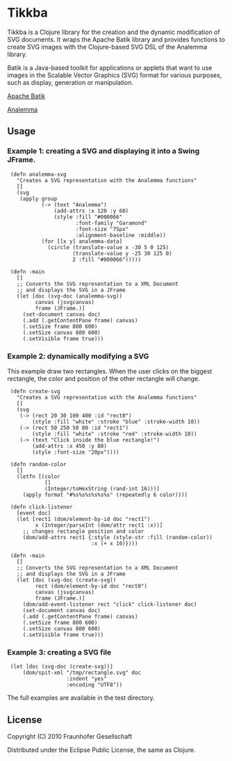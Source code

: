 # Tikkba

Tikkba is a Clojure library for the creation and the dynamic modification
of SVG documents. It wraps the Apache Batik library and provides functions to
create SVG images with the Clojure-based SVG DSL of the Analemma library.


Batik is a Java-based toolkit for applications or applets that want to use
images in the Scalable Vector Graphics (SVG) format for various purposes,
such as display, generation or manipulation.

[Apache Batik](http://xmlgraphics.apache.org/batik/index.html)

[Analemma](http://liebke.github.com/analemma/)

## Usage

### Example 1: creating a SVG and displaying it into a Swing JFrame.

     (defn analemma-svg
       "Creates a SVG representation with the Analemma functions"
       []
       (svg
        (apply group
               (-> (text "Analemma")
                   (add-attrs :x 120 :y 60)
                   (style :fill "#000066"
                          :font-family "Garamond"
                          :font-size "75px"
                          :alignment-baseline :middle))
               (for [[x y] analemma-data]
                 (circle (translate-value x -30 5 0 125)
                         (translate-value y -25 30 125 0)
                         2 :fill "#000066")))))
     
     (defn -main
       []
       ;; Converts the SVG representation to a XML Document
       ;; and displays the SVG in a JFrame
       (let [doc (svg-doc (analemma-svg))
             canvas (jsvgcanvas)
             frame (JFrame.)]
         (set-document canvas doc)
         (.add (.getContentPane frame) canvas)
         (.setSize frame 800 600)
         (.setSize canvas 800 600)
         (.setVisible frame true)))

### Example 2: dynamically modifying a SVG

This example draw two rectangles. When the user clicks on the biggest
rectangle, the color and position of the other rectangle will change.

     (defn create-svg
       "Creates a SVG representation with the Analemma functions"
       []
       (svg
        (-> (rect 20 30 100 400 :id "rect0")
            (style :fill "white" :stroke "blue" :stroke-width 10))
        (-> (rect 50 250 50 80 :id "rect1")
            (style :fill "white" :stroke "red" :stroke-width 10))
        (-> (text "Click inside the blue rectangle!")
            (add-attrs :x 450 :y 80)
            (style :font-size "20px"))))
     
     (defn random-color
       []
       (letfn [(color
                []
                (Integer/toHexString (rand-int 16)))]
         (apply format "#%s%s%s%s%s%s" (repeatedly 6 color))))
     
     (defn click-listener
       [event doc]
       (let [rect1 (dom/element-by-id doc "rect1")
             x (Integer/parseInt (dom/attr rect1 :x))]
         ;; changes rectangle position and color
         (dom/add-attrs rect1 {:style (style-str :fill (random-color))
                               :x (+ x 10)})))
     
     (defn -main
       []
       ;; Converts the SVG representation to a XML Document
       ;; and displays the SVG in a JFrame
       (let [doc (svg-doc (create-svg))
             rect (dom/element-by-id doc "rect0") 
             canvas (jsvgcanvas)
             frame (JFrame.)]
         (dom/add-event-listener rect "click" click-listener doc)
         (set-document canvas doc)
         (.add (.getContentPane frame) canvas)
         (.setSize frame 800 600)
         (.setSize canvas 800 600)
         (.setVisible frame true)))

### Example 3: creating a SVG file

     (let [doc (svg-doc (create-svg))]
         (dom/spit-xml "/tmp/rectangle.svg" doc
                       :indent "yes"
                       :encoding "UTF8"))
                                                      
The full examples are available in the test directory.

## License

Copyright (C) 2010 Fraunhofer Gesellschaft

Distributed under the Eclipse Public License, the same as Clojure.
